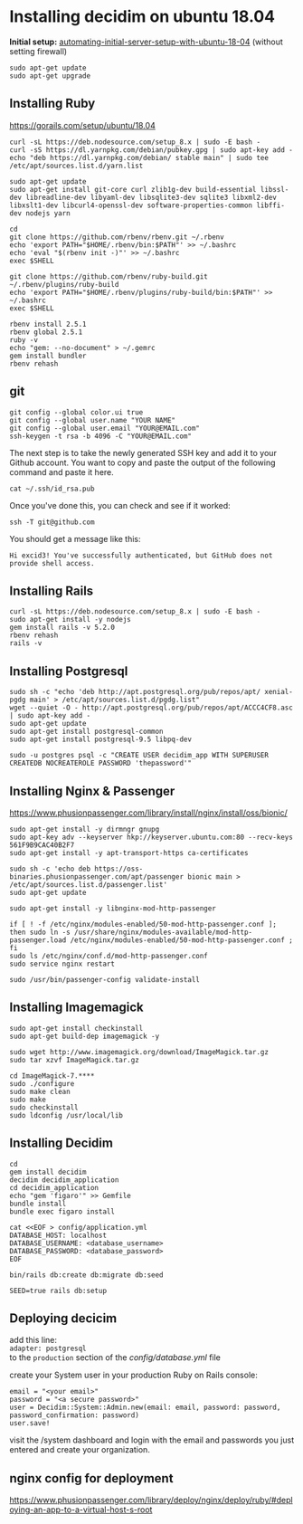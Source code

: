 # Installing decidim on ubuntu 18.04

**Initial setup:** [automating-initial-server-setup-with-ubuntu-18-04](https://www.digitalocean.com/community/tutorials/automating-initial-server-setup-with-ubuntu-18-04) (without setting firewall)

```
sudo apt-get update  
sudo apt-get upgrade
```

## Installing Ruby
https://gorails.com/setup/ubuntu/18.04  

```
curl -sL https://deb.nodesource.com/setup_8.x | sudo -E bash -
curl -sS https://dl.yarnpkg.com/debian/pubkey.gpg | sudo apt-key add -
echo "deb https://dl.yarnpkg.com/debian/ stable main" | sudo tee /etc/apt/sources.list.d/yarn.list

sudo apt-get update
sudo apt-get install git-core curl zlib1g-dev build-essential libssl-dev libreadline-dev libyaml-dev libsqlite3-dev sqlite3 libxml2-dev libxslt1-dev libcurl4-openssl-dev software-properties-common libffi-dev nodejs yarn

cd
git clone https://github.com/rbenv/rbenv.git ~/.rbenv
echo 'export PATH="$HOME/.rbenv/bin:$PATH"' >> ~/.bashrc
echo 'eval "$(rbenv init -)"' >> ~/.bashrc
exec $SHELL

git clone https://github.com/rbenv/ruby-build.git ~/.rbenv/plugins/ruby-build
echo 'export PATH="$HOME/.rbenv/plugins/ruby-build/bin:$PATH"' >> ~/.bashrc
exec $SHELL

rbenv install 2.5.1
rbenv global 2.5.1
ruby -v
echo "gem: --no-document" > ~/.gemrc
gem install bundler
rbenv rehash
```

## git

```
git config --global color.ui true
git config --global user.name "YOUR NAME"
git config --global user.email "YOUR@EMAIL.com"
ssh-keygen -t rsa -b 4096 -C "YOUR@EMAIL.com"
```

The next step is to take the newly generated SSH key and add it to your Github account. You want to copy and paste the output of the following command and paste it here.  

`cat ~/.ssh/id_rsa.pub`  

Once you've done this, you can check and see if it worked:  

`ssh -T git@github.com` 

You should get a message like this:

`Hi excid3! You've successfully authenticated, but GitHub does not provide shell access.`  

## Installing Rails
```
curl -sL https://deb.nodesource.com/setup_8.x | sudo -E bash -
sudo apt-get install -y nodejs
gem install rails -v 5.2.0
rbenv rehash
rails -v
```

## Installing Postgresql

```
sudo sh -c "echo 'deb http://apt.postgresql.org/pub/repos/apt/ xenial-pgdg main' > /etc/apt/sources.list.d/pgdg.list"
wget --quiet -O - http://apt.postgresql.org/pub/repos/apt/ACCC4CF8.asc | sudo apt-key add -
sudo apt-get update
sudo apt-get install postgresql-common
sudo apt-get install postgresql-9.5 libpq-dev

sudo -u postgres psql -c "CREATE USER decidim_app WITH SUPERUSER CREATEDB NOCREATEROLE PASSWORD 'thepassword'"
```

## Installing Nginx & Passenger
https://www.phusionpassenger.com/library/install/nginx/install/oss/bionic/

```
sudo apt-get install -y dirmngr gnupg
sudo apt-key adv --keyserver hkp://keyserver.ubuntu.com:80 --recv-keys 561F9B9CAC40B2F7
sudo apt-get install -y apt-transport-https ca-certificates

sudo sh -c 'echo deb https://oss-binaries.phusionpassenger.com/apt/passenger bionic main > /etc/apt/sources.list.d/passenger.list'
sudo apt-get update

sudo apt-get install -y libnginx-mod-http-passenger

if [ ! -f /etc/nginx/modules-enabled/50-mod-http-passenger.conf ]; then sudo ln -s /usr/share/nginx/modules-available/mod-http-passenger.load /etc/nginx/modules-enabled/50-mod-http-passenger.conf ; fi
sudo ls /etc/nginx/conf.d/mod-http-passenger.conf
sudo service nginx restart

sudo /usr/bin/passenger-config validate-install
```

## Installing Imagemagick
```
sudo apt-get install checkinstall
sudo apt-get build-dep imagemagick -y

sudo wget http://www.imagemagick.org/download/ImageMagick.tar.gz
sudo tar xzvf ImageMagick.tar.gz

cd ImageMagick-7.****
sudo ./configure
sudo make clean
sudo make
sudo checkinstall
sudo ldconfig /usr/local/lib
```
## Installing Decidim
```
cd
gem install decidim
decidim decidim_application
cd decidim_application
echo "gem 'figaro'" >> Gemfile
bundle install
bundle exec figaro install

cat <<EOF > config/application.yml
DATABASE_HOST: localhost
DATABASE_USERNAME: <database_username>
DATABASE_PASSWORD: <database_password>
EOF

bin/rails db:create db:migrate db:seed

SEED=true rails db:setup
```
## Deploying decicim  
add this line:  
```adapter: postgresql```  
to the `production` section of the *config/database.yml* file

create your System user in your production Ruby on Rails console:  

```
email = "<your email>"
password = "<a secure password>"
user = Decidim::System::Admin.new(email: email, password: password, password_confirmation: password)
user.save!
```

visit the /system dashboard and login with the email and passwords you just entered and create your organization.

## nginx config for deployment
https://www.phusionpassenger.com/library/deploy/nginx/deploy/ruby/#deploying-an-app-to-a-virtual-host-s-root  
